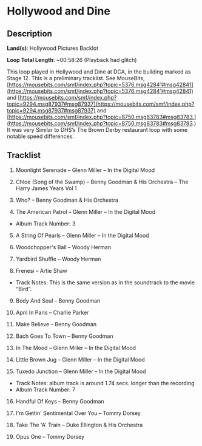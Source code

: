 # Hollywood and Dine

## Description

**Land(s)**: Hollywood Pictures Backlot

**Loop Total Length**: ~00:58:26 (Playback had glitch)

This loop played in Hollywood and Dine at DCA, in the building marked as Stage 12. This is a preliminary tracklist. See MouseBits, 
[https://mousebits.com/smf/index.php?topic=5376.msg42841#msg42841](https://mousebits.com/smf/index.php?topic=5376.msg42841#msg42841) and [https://mousebits.com/smf/index.php?topic=9294.msg87937#msg87937](https://mousebits.com/smf/index.php?topic=9294.msg87937#msg87937) and [https://mousebits.com/smf/index.php?topic=8750.msg83783#msg83783.](https://mousebits.com/smf/index.php?topic=8750.msg83783#msg83783.) It was very Similar to DHS’s The Brown Derby restaurant loop with some notable speed differences.

## Tracklist

1. Moonlight Serenade – Glenn Miller – In the Digital Mood


2. Chloe (Song of the Swamp) – Benny Goodman & His Orchestra – The Harry James Years Vol 1


3. Who? – Benny Goodman & His Orchestra


4. The American Patrol – Glenn Miller – In the Digital Mood
- Album Track Number: 3

5. A String Of Pearls – Glenn Miller – In the Digital Mood


6. Woodchopper's Ball – Woody Herman


7. Yardbird Shuffle – Woody Herman


8. Frenesi – Artie Shaw
- Track Notes: This is the same version as in the soundtrack to the movie “Bird”.

9. Body And Soul – Benny Goodman


10. April In Paris – Charlie Parker


11. Make Believe – Benny Goodman


12. Bach Goes To Town – Benny Goodman


13. In The Mood – Glenn Miller – In the Digital Mood


14. Little Brown Jug – Glenn Miller – In the Digital Mood


15. Tuxedo Junction – Glenn Miller – In the Digital Mood
- Track Notes: album track is around 1.74 secs. longer than the recording
- Album Track Number: 7

16. Handful Of Keys – Benny Goodman


17. I'm Gettin' Sentimental Over You – Tommy Dorsey


18. Take The 'A' Train – Duke Ellington & His Orchestra


19. Opus One – Tommy Dorsey

